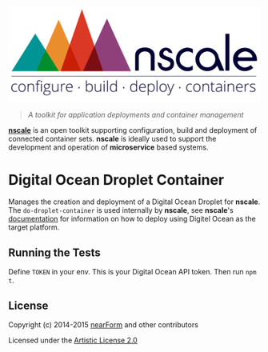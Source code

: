 <a href='http://nscale.nearform.com'>![logo][]</a>

> _A toolkit for application deployments and container management_

__[nscale]__ is an open toolkit supporting configuration, build and deployment of connected container sets. __nscale__ is ideally used to support the development and operation of __microservice__ based systems.

# Digital Ocean Droplet Container
Manages the creation and deployment of a Digital Ocean Droplet for __nscale__. The
`do-droplet-container` is used internally by __nscale__, see __nscale__'s [documentation] for information on how
to deploy using Digitel Ocean as the target platform.

## Running the Tests

Define `TOKEN` in your env.  This is your Digital Ocean API token.  Then run
`npm t`.

## License
Copyright (c) 2014-2015 [nearForm] and other contributors

Licensed under the [Artistic License 2.0]


[nscale]: http://nscale.nearform.com
[logo]: ./_imgs/logo.png
[nearForm]: http://nearform.com
[documentation]: http://github.com/nearform/nscale-docs
[Artistic License 2.0]:./LICENSE
